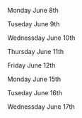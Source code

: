 Monday June 8th

Tuseday June 9th

Wednessday June 10th

Thursday June 11th

Friday June 12th

Monday June 15th

Tuseday June 16th

Wednessday June 17th